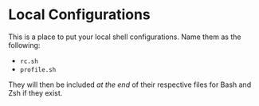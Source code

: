 Local Configurations
====================

This is a place to put your local shell configurations. Name them as the following:

* `rc.sh`
* `profile.sh`

They will then be included *at the end* of their respective files for Bash and Zsh if they exist.
